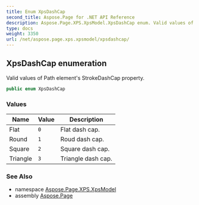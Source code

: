 ```yaml
---
title: Enum XpsDashCap
second_title: Aspose.Page for .NET API Reference
description: Aspose.Page.XPS.XpsModel.XpsDashCap enum. Valid values of Path elements StrokeDashCap property
type: docs
weight: 3350
url: /net/aspose.page.xps.xpsmodel/xpsdashcap/
---
```

## XpsDashCap enumeration

Valid values of Path element's StrokeDashCap property.

```csharp
public enum XpsDashCap
```

### Values

| Name | Value | Description |
| --- | --- | --- |
| Flat | `0` | Flat dash cap. |
| Round | `1` | Roud dash cap. |
| Square | `2` | Square dash cap. |
| Triangle | `3` | Triangle dash cap. |

### See Also

* namespace [Aspose.Page.XPS.XpsModel](../../aspose.page.xps.xpsmodel/)
* assembly [Aspose.Page](../../)


